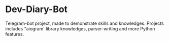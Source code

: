# Dev-Diary-Bot

Telegram-bot project, made to demonstrate skills and knowledges. Projects includes "aiogram' library knowledges, parser-writing and more Python features.
